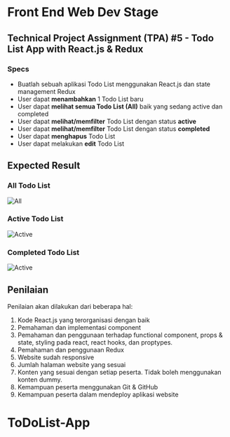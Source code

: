 # Front End Web Dev Stage

## Technical Project Assignment (TPA) #5 - Todo List App with React.js & Redux

### Specs

- Buatlah sebuah aplikasi Todo List menggunakan React.js dan state management Redux
- User dapat **menambahkan** 1 Todo List baru
- User dapat **melihat semua Todo List (All)** baik yang sedang active dan completed
- User dapat **melihat/memfilter** Todo List dengan status **active**
- User dapat **melihat/memfilter** Todo List dengan status **completed**
- User dapat **menghapus** Todo List
- User dapat melakukan **edit** Todo List

## Expected Result

### All Todo List

![All](https://skilvul-prod-01.s3.ap-southeast-1.amazonaws.com/lesson/full-stack-assignment/tpa5-todo-1.png)

### Active Todo List

![Active](https://skilvul-prod-01.s3.ap-southeast-1.amazonaws.com/lesson/full-stack-assignment/tpa5-todo-2.png)

### Completed Todo List

![Active](https://skilvul-prod-01.s3.ap-southeast-1.amazonaws.com/lesson/full-stack-assignment/tpa5-todo-3.png)

## Penilaian

Penilaian akan dilakukan dari beberapa hal:

1. Kode React.js yang terorganisasi dengan baik
2. Pemahaman dan implementasi component
3. Pemahaman dan penggunaan terhadap functional component, props & state, styling pada react, react hooks, dan proptypes.
4. Pemahaman dan penggunaan Redux
5. Website sudah responsive
6. Jumlah halaman website yang sesuai
7. Konten yang sesuai dengan setiap peserta. Tidak boleh menggunakan konten dummy.
8. Kemampuan peserta menggunakan Git & GitHub
9. Kemampuan peserta dalam mendeploy aplikasi website
# ToDoList-App
